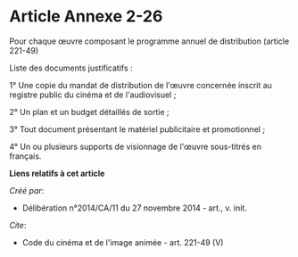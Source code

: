 # Article Annexe 2-26

Pour chaque œuvre composant le programme annuel de distribution (article 221-49) 

Liste des documents justificatifs : 

1° Une copie du mandat de distribution de l'œuvre concernée inscrit au registre public du cinéma et de l'audiovisuel ; 

2° Un plan et un budget détaillés de sortie ; 

3° Tout document présentant le matériel publicitaire et promotionnel ; 

4° Un ou plusieurs supports de visionnage de l'œuvre sous-titrés en français.

**Liens relatifs à cet article**

_Créé par_:

  - Délibération n°2014/CA/11 du 27 novembre 2014 - art., v. init.

_Cite_:

  - Code du cinéma et de l'image animée - art. 221-49 (V)
